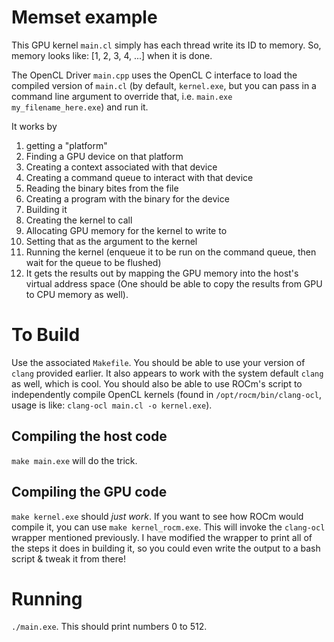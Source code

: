 # Memset example
This GPU kernel `main.cl` simply has each thread write its ID to memory. So, memory looks like:
[1, 2, 3, 4, ...] when it is done.

The OpenCL Driver `main.cpp` uses the OpenCL C interface to load the compiled version of `main.cl` (by default, `kernel.exe`, but you can pass in a command line argument to override that, i.e. `main.exe my_filename_here.exe`) and run it.

It works by
1. getting a "platform"
2. Finding a GPU device on that platform
3. Creating a context associated with that device
4. Creating a command queue to interact with that device
5. Reading the binary bites from the file 
6. Creating a program with the binary for the device
7. Building it
8. Creating the kernel to call
9. Allocating GPU memory for the kernel to write to
10. Setting that as the argument to the kernel
11. Running the kernel (enqueue it to be run on the command queue, then wait for the queue to be flushed)
12. It gets the results out by mapping the GPU memory into the host's virtual address space (One should be able to copy the results from GPU to CPU memory as well).

# To Build
Use the associated `Makefile`. You should be able to use your version of `clang` provided earlier. It also appears to work with the system default `clang` as well, which is cool. You should also be able to use ROCm's script to independently compile OpenCL kernels (found in `/opt/rocm/bin/clang-ocl`, usage is like: `clang-ocl main.cl -o kernel.exe`).

## Compiling the host code
`make main.exe` will do the trick.

## Compiling the GPU code
`make kernel.exe` should *just work*. If you want to see how ROCm would compile it, you can use `make kernel_rocm.exe`. This will invoke the `clang-ocl` wrapper mentioned previously. I have modified the wrapper to print all of the steps it does in building it, so you could even write the output to a bash script & tweak it from there!

# Running
`./main.exe`. This should print numbers 0 to 512.
